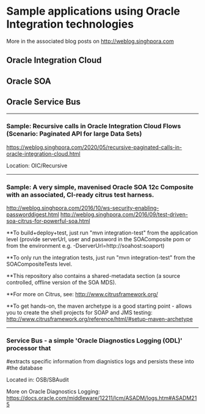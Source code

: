 # Sample applications using  Oracle Integration technologies
More in the associated blog posts on http://weblog.singhpora.com
## Oracle Integration Cloud
## Oracle SOA
## Oracle Service Bus

--------------------
### Sample: Recursive calls in Oracle Integration Cloud Flows (Scenario: Paginated API for large Data Sets)
https://weblog.singhpora.com/2020/05/recursive-paginated-calls-in-oracle-integration-cloud.html

Location: OIC/Recursive

--------------------
### Sample: A very simple, mavenised Oracle SOA 12c Composite with an associated, CI-ready citrus test harness.
http://weblog.singhpora.com/2016/10/ws-security-enabling-passworddigest.html
http://weblog.singhpora.com/2016/09/test-driven-soa-citrus-for-powerful-soa.html

**To build+deploy+test, just run "mvn integration-test" from the application level
(provide serverUrl, user and password in the 
SOAComposite pom or from the environment e.g. -DserverUrl=http://soahost:soaport)

**To only run the integration tests, just run "mvn integration-test" from the SOACompositeTests level. 

**This repository also contains a shared-metadata section (a source controlled, offline version 
of the SOA MDS). 

**For more on Citrus, see:
http://www.citrusframework.org/

**To get hands-on, the maven archetype is a good starting point - allows you to create the shell
projects for SOAP and JMS testing:
http://www.citrusframework.org/reference/html/#setup-maven-archetype

--------------------
### Service Bus - a simple 'Oracle Diagnostics Logging (ODL)' processor that
#extracts specific information from diagnistics logs and persists these into 
#the database 

Located in: OSB/SBAudit

More on Oracle Diagnostics Logging:
https://docs.oracle.com/middleware/12211/lcm/ASADM/logs.htm#ASADM215
